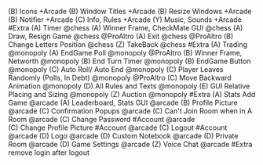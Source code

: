 (B) Icons +Arcade
(B) Window Titles +Arcade
(B) Resize Windows +Arcade
(B) Notifier +Arcade
(C) Info, Rules +Arcade
(Y) Music, Sounds +Arcade #Extra
(A) Timer @chess
(A) Winner Frame, CheckMate GUI @chess
(A) Draw, Resign Game @chess @ProAltro
(A) Exit @chess @ProAltro
(B) Change Letters Position @chess
(Z) TakeBack @chess #Extra
(A) Trading @monopoly
(A) EndGame Poll @monopoly @ProAltro 
(B) Winner Frame, Networth @monopoly
(B) End Turn Timer @monopoly
(B) EndGame Button @monopoly
(C) Auto Roll/ Auto End @monopoly
(C) Player Leaves Randomly (Polls, In Debt) @monopoly @ProAltro 
(C) Move Backward Animation @monopoly
(D) All Rules and Texts @monopoly
(E) GUI Relative Placing and Sizing @monopoly
(Z) Auction @monopoly #Extra
(A) Stats Add Game @arcade
(A) Leaderboard, Stats GUI @arcade
(B) Profile Picture @arcade
(C) Confirmation Popups @arcade
(C) Can't Join Room when in A Room @arcade
(C) Change Password #Account @arcade  
(C) Change Profile Picture #Account  @arcade
(C) Logout #Account  @arcade
(D) Logo @arcade
(D) Custom Notebook @arcade
(D) Private Room @arcade
(D) Game Settings @arcade
(Z) Voice Chat @arcade #Extra
remove login after logout